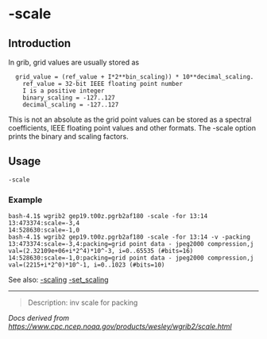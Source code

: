 # -scale

## Introduction

In grib, grid values are usually stored as

```
  grid_value = (ref_value + I*2**bin_scaling)) * 10**decimal_scaling.
    ref_value = 32-bit IEEE floating point number
    I is a positive integer
    binary_scaling = -127..127
    decimal_scaling = -127..127
```

This is not an absolute as the grid point values can be stored as
a spectral coefficients, IEEE floating point values and other formats.
The -scale option prints the binary and
scaling factors.

## Usage

```
-scale
```

### Example

```
bash-4.1$ wgrib2 gep19.t00z.pgrb2af180 -scale -for 13:14
13:473374:scale=-3,4
14:528630:scale=-1,0
bash-4.1$ wgrib2 gep19.t00z.pgrb2af180 -scale -for 13:14 -v -packing
13:473374:scale=-3,4:packing=grid point data - jpeg2000 compression,j val=(2.32109e+06+i*2^4)*10^-3, i=0..65535 (#bits=16)
14:528630:scale=-1,0:packing=grid point data - jpeg2000 compression,j val=(2215+i*2^0)*10^-1, i=0..1023 (#bits=10)
```

See also:
[-scaling](./scaling.md)
[-set_scaling](./set_scaling.md)

---

> Description: inv scale for packing

_Docs derived from <https://www.cpc.ncep.noaa.gov/products/wesley/wgrib2/scale.html>_
